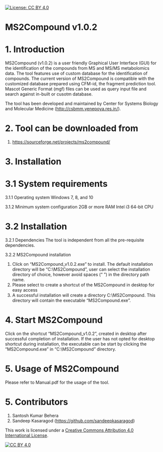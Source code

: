 [![License: CC BY 4.0](https://img.shields.io/badge/License-CC%20BY%204.0-lightgrey.svg)](https://creativecommons.org/licenses/by/4.0/)

# MS2Compound v1.0.2
# 1. Introduction
MS2Compound (v1.0.2) is a user friendly Graphical User Interface (GUI) for the identification of the compounds from MS and MS/MS metabolomics data. The tool features use of custom database for the identification of compounds. 
The current version of MS2Compound is compatible with the customized database prepared using CFM-id, the fragment prediction tool. Mascot Generic Format (mgf) files can be used as query input file and search against in-built or cusotm database. 

The tool has been developed and maintained by Center for Systems Biology and Molecular Medicine (http://csbmm.yenepoya.res.in/). 

# 2. Tool can be downloaded from
1. https://sourceforge.net/projects/ms2compound/

# 3. Installation
# 	3.1 System requirements
3.1.1 Operating system
	Windows 7, 8, and 10

3.1.2 Minimum system configuration
	2GB or more RAM
	Intel i3 64-bit CPU 
# 	3.2 Installation
3.2.1 Dependencies
	The tool is independent from all the pre-requisite dependencies.

3.2.2 MS2Compound installation
1. Click on “MS2Compound_v1.0.2.exe” to install. The default installation directory will be “C:\MS2Compound”, user can select the installation directory of choice, however avoid spaces (“ ”) in the directory path name.
2. Please select to create a shortcut of the MS2Compound in desktop for easy access	
3. A successful installation will create a directory C:\MS2Compound. This directory will contain the executable “MS2Compound.exe”.

# 4. Start MS2Compound

Click on the shortcut “MS2Compound_v1.0.2”, created in desktop after successful completion of installation. If the user has not opted for desktop shortcut during installation, the executable can be start by clicking the “MS2Compound.exe” in “C:\MS2Compound” directory.

# 5. Usage of MS2Compound

Please refer to Manual.pdf for the usage of the tool.

# 5. Contributors

1. Santosh Kumar Behera
2. Sandeep Kasaragod (https://github.com/sandeepkasaragod)


This work is licensed under a [Creative Commons Attribution 4.0 International
License][cc-by].

[![CC BY 4.0][cc-by-image]][cc-by]

[cc-by]: http://creativecommons.org/licenses/by/4.0/
[cc-by-image]: https://i.creativecommons.org/l/by/4.0/88x31.png
[cc-by-shield]: https://img.shields.io/badge/License-CC%20BY%204.0-lightgrey.svg
